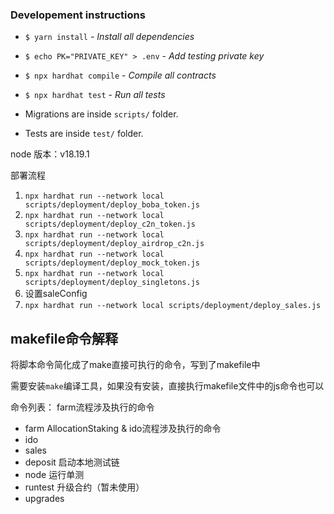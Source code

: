 ### Developement instructions
- `$ yarn install` - _Install all dependencies_
- `$ echo PK="PRIVATE_KEY" > .env` - _Add testing private key_
- `$ npx hardhat compile` - _Compile all contracts_
- `$ npx hardhat test` - _Run all tests_


- Migrations are inside `scripts/` folder.
- Tests are inside `test/` folder.


node 版本：v18.19.1

部署流程
1. `npx hardhat run --network local scripts/deployment/deploy_boba_token.js`
2. `npx hardhat run --network local scripts/deployment/deploy_c2n_token.js`
3. `npx hardhat run --network local scripts/deployment/deploy_airdrop_c2n.js` 
4. `npx hardhat run --network local scripts/deployment/deploy_mock_token.js`
5. `npx hardhat run --network local scripts/deployment/deploy_singletons.js`
6. 设置saleConfig
7. `npx hardhat run --network local scripts/deployment/deploy_sales.js`


## makefile命令解释
将脚本命令简化成了make直接可执行的命令，写到了makefile中

需要安装`make`编译工具，如果没有安装，直接执行makefile文件中的js命令也可以

命令列表：
farm流程涉及执行的命令
- farm
AllocationStaking & ido流程涉及执行的命令
- ido
- sales
- deposit
启动本地测试链
- node
运行单测
- runtest
升级合约（暂未使用）
- upgrades